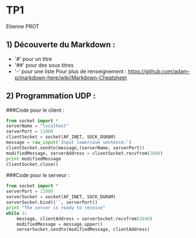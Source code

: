 # TP1
Etienne PROT

## 1) Découverte du Markdown :
- '#' pour un titre
- '##' pour des sous titres
- '-' pour une liste
Pour plus de renseignement :
https://github.com/adam-p/markdown-here/wiki/Markdown-Cheatsheet 

## 2) Programmation UDP :

###Code pour le client :
```python
from socket import *
serverName = "localhost"
serverPort = 12000
clientSocket = socket(AF_INET, SOCK_DGRAM)
message = raw_input('Input lowercase sentence:')
clientSocket.sendto(message,(serverName, serverPort))
modifiedMessage, serverAddress = clientSocket.recvfrom(2048)
print modifiedMessage
clientSocket.close()
```

###Code pour le serveur :
```python
from socket import *
serverPort = 12000
serverSocket = socket(AF_INET, SOCK_DGRAM)
serverSocket.bind(('', serverPort))
print "The server is ready to receive"
while 1:
	message, clientAddress = serverSocket.recvfrom(2048)
	modifiedMessage = message.upper()
	serverSocket.sendto(modifiedMessage, clientAddress)
```
